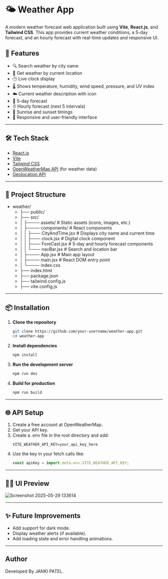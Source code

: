 # 🌤️ Weather App

A modern weather forecast web application built using **Vite**, **React.js**, and **Tailwind CSS**. This app provides current weather conditions, a 5-day forecast, and an hourly forecast with real-time updates and responsive UI.

## 🚀 Features

- 🔍 Search weather by city name
- 📍 Get weather by current location
- 🕒 Live clock display
- 🌡️ Shows temperature, humidity, wind speed, pressure, and UV index
- ☁️ Current weather description with icon
- 📅 5-day forecast
- ⏰ Hourly forecast (next 5 intervals)
- 🌅 Sunrise and sunset timings
- 📱 Responsive and user-friendly interface

---

## 🛠️ Tech Stack

- [React.js](https://reactjs.org/)
- [Vite](https://vitejs.dev/)
- [Tailwind CSS](https://tailwindcss.com/)
- [OpenWeatherMap API](https://openweathermap.org/api) (for weather data)
- [Geolocation API](https://developer.mozilla.org/en-US/docs/Web/API/Geolocation_API)

---

## 📁 Project Structure

- weather/
  - ├── public/
  - ├── src/
  - │ ├──── assets/ # Static assets (icons, images, etc.)
  - │ ├──── components/ # React components
  - │ │  ├─── CityAndTime.jsx # Displays city name and current time
  - │ │  ├─── clock.jsx # Digital clock component
  - │ │  ├─── ForeCast.jsx # 5-day and hourly forecast components
  - │ │  └─── navBar.jsx # Search and location bar
  - │ ├──── App.jsx # Main app layout
  - │ ├──── main.jsx # React DOM entry point
  - │ └──── index.css 
  - ├── index.html
  - ├── package.json
  - ├── tailwind.config.js
  - ├── vite.config.js

---


## 📦 Installation

1. **Clone the repository**
   ```bash
   git clone https://github.com/your-username/weather-app.git
   cd weather-app
   
2. **Install dependencies**
   ```bash
   npm install

3. **Run the development server**
   ```bash
   npm run dev

4. **Build for production**
   ```bash
   npm run build

---

## 🌐 API Setup

1. Create a free account at OpenWeatherMap.
2. Get your API key.
3. Create a .env file in the root directory and add:
   ```env
   VITE_WEATHER_API_KEY=your_api_key_here
4. Use the key in your fetch calls like:
   ```js
   const apiKey = import.meta.env.VITE_WEATHER_API_KEY;

---
## 🧑‍🎨 UI Preview
![Screenshot 2025-05-29 133614](https://github.com/user-attachments/assets/9a2c41f2-4b8e-4462-994a-652686d07e47)

---
## ✨ Future Improvements

- Add support for dark mode.
- Display weather alerts (if available).
- Add loading state and error handling animations.

---
## Author

Developed By JANKI PATEL.

